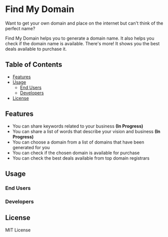# Find My Domain

Want to get your own domain and place on the internet but can't think of the perfect name?

Find My Domain helps you to generate a domain name. It also helps you check if the domain name is available. There's more! It shows you the best deals available to purchase it.

## Table of Contents

- [Features](#features)
- [Usage](#usage)
  - [End Users](#end-users)
  - [Developers](#developers)
- [License](#license)

## Features

- You can share keywords related to your business **(In Progress)**
- You can share a list of words that describe your vision and business **(In Progress)**
- You can choose a domain from a list of domains that have been generated for you
- You can check if the chosen domain is available for purchase
- You can check the best deals available from top domain registrars

## Usage

### End Users

### Developers

## License

MIT License
